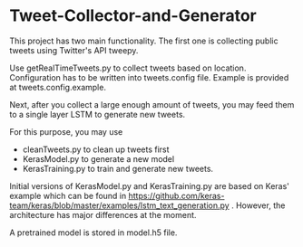 # Tweet-Collector-and-Generator

This project has two main functionality. The first one is collecting public tweets using Twitter's API tweepy.

Use getRealTimeTweets.py to collect tweets based on location. Configuration has to be written into tweets.config file. Example is provided at tweets.config.example.

Next, after you collect a large enough amount of tweets, you may feed them to a single layer LSTM to generate new tweets.

For this purpose, you may use 
  - cleanTweets.py to clean up tweets first
  - KerasModel.py to generate a new model
  - KerasTraining.py to train and generate new tweets.

Initial versions of KerasModel.py and KerasTraining.py are based on Keras' example which can be found in https://github.com/keras-team/keras/blob/master/examples/lstm_text_generation.py . However, the architecture has major differences at the moment.

A pretrained model is stored in model.h5 file.

